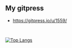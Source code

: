 ## My gitpress
 - https://gitpress.io/u/1559/


<!--[![Anurag's GitHub stats](https://github-readme-stats.vercel.app/api?username=Kei-t76&theme=synthwave)](https://github.com/anuraghazra/github-readme-stats)-->

<br>

[![Top Langs](https://github-readme-stats.vercel.app/api/top-langs/?username=Kei-t76&layout=compact&theme=synthwave)](https://github.com/anuraghazra/github-readme-stats)


